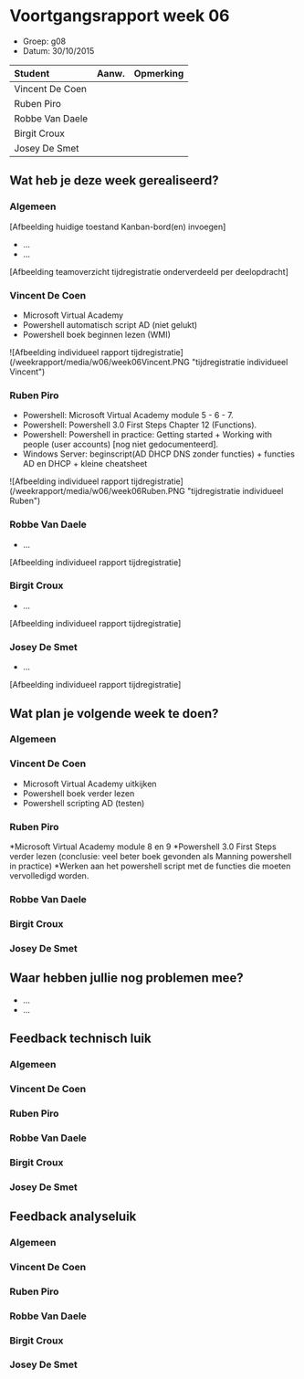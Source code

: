 # Voortgangsrapport week 06

* Groep: g08
* Datum: 30/10/2015

| Student  | Aanw. | Opmerking |
| :---     | :---  | :---      |
| Vincent De Coen |       |           |
| Ruben Piro |       |           |
| Robbe Van Daele |       |           |
| Birgit Croux |       |           |
| Josey De Smet |      |            |

## Wat heb je deze week gerealiseerd?

### Algemeen

[Afbeelding huidige toestand Kanban-bord(en) invoegen]

* ...
* ...

[Afbeelding teamoverzicht tijdregistratie onderverdeeld per deelopdracht]

### Vincent De Coen

* Microsoft Virtual Academy
* Powershell automatisch script AD (niet gelukt)
* Powershell boek beginnen lezen (WMI)

![Afbeelding individueel rapport tijdregistratie] (/weekrapport/media/w06/week06Vincent.PNG "tijdregistratie individueel Vincent")

### Ruben Piro

* Powershell: Microsoft Virtual Academy module 5 - 6 - 7.
* Powershell: Powershell 3.0 First Steps Chapter 12 (Functions).
* Powershell: Powershell in practice: Getting started + Working with people (user accounts) [nog niet gedocumenteerd].
* Windows Server: beginscript(AD DHCP DNS zonder functies) + functies AD en DHCP + kleine cheatsheet

![Afbeelding individueel rapport tijdregistratie] (/weekrapport/media/w06/week06Ruben.PNG "tijdregistratie individueel Ruben")

### Robbe Van Daele

* ...

[Afbeelding individueel rapport tijdregistratie]

### Birgit Croux

* ...

[Afbeelding individueel rapport tijdregistratie]

### Josey De Smet

* ...

[Afbeelding individueel rapport tijdregistratie]


## Wat plan je volgende week te doen?

### Algemeen

### Vincent De Coen
* Microsoft Virtual Academy uitkijken
* Powershell boek verder lezen
* Powershell scripting AD (testen)

### Ruben Piro
*Microsoft Virtual Academy module 8 en 9
*Powershell 3.0 First Steps verder lezen (conclusie: veel beter boek gevonden als Manning powershell in practice)
*Werken aan het powershell script met de functies die moeten vervolledigd worden.

### Robbe Van Daele
### Birgit Croux
### Josey De Smet

## Waar hebben jullie nog problemen mee?

* ...
* ...

## Feedback technisch luik

### Algemeen

### Vincent De Coen
### Ruben Piro
### Robbe Van Daele
### Birgit Croux
### Josey De Smet

## Feedback analyseluik

### Algemeen

### Vincent De Coen
### Ruben Piro
### Robbe Van Daele
### Birgit Croux
### Josey De Smet
